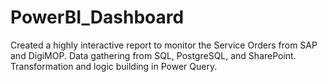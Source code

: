 # PowerBI_Dashboard
Created a highly interactive report to monitor the Service Orders from SAP and DigiMOP.
Data gathering from SQL, PostgreSQL, and SharePoint.
Transformation and logic building in Power Query.
